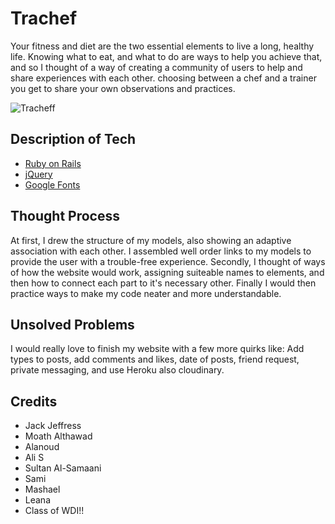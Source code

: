 # Trachef
Your fitness and diet are the two essential elements to live a long, healthy life. Knowing what to eat, and what to do are ways to help you achieve that, and so I thought of a way of creating a community of users to help and share experiences with each other. choosing between a chef and a trainer you get to share your own observations and practices.

![Tracheff](https://image.ibb.co/ib6yVL/Screen-Shot-2018-11-14-at-10-26-14-AM.png)

## Description of Tech
- [Ruby on Rails](https://guides.rubyonrails.org/getting_started.html)
- [jQuery](https://code.jquery.com/)
- [Google Fonts](https://fonts.google.com/)

## Thought Process
At first, I drew the structure of my models, also showing an adaptive association with each other. I assembled well order links to my models to provide the user with a trouble-free experience. Secondly, I thought of ways of how the website would work, assigning suiteable names to elements, and then how to connect each part to it's necessary other. Finally I would then practice ways to make my code neater and more understandable.

## Unsolved Problems
I would really love to finish my website with a few more quirks like: Add types to posts, add comments and likes, date of posts, friend request, private messaging, and use Heroku also cloudinary. 

## Credits
- Jack Jeffress
- Moath Althawad
- Alanoud
- Ali S
- Sultan Al-Samaani
- Sami
- Mashael
- Leana
- Class of WDI!!
